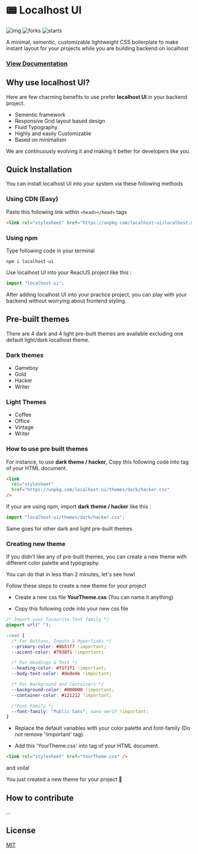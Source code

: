 # 📟 Localhost UI

![img](https://img.shields.io/badge/Licence-MIT-success) ![forks](https://img.shields.io/github/forks/fewprojects/localhost) ![starts](https://img.shields.io/github/stars/fewprojects/localhost)

A minimal, sementic, customizable lightweight CSS boilerplate to make instant layout for your projects while you are building backend on localhost

### [View Documentation](https://fewprojects.github.io/localhost/)

## Why use localhost UI?

Here are few charming benefits to use prefer **localhost UI** in your backend project.

- Sementic framework
- Responsive Grid layout based design
- Fluid Typography
- Highly and easily Customizable
- Based on minimalism

We are continuously evolving it and making it better for developers like you.

## Quick Installation

You can install localhost UI into your system via these following methods

### Using CDN (Easy)

Paste this following link within `<head></head>` tags

```html
<link rel="stylesheet" href="https://unpkg.com/localhost-ui/localhost.min.css" />
```

### Using npm

Type following code in your terminal

```git
npm i localhost-ui
```

Use localhost UI into your ReactJS project like this :

```javascript
import "localhost-ui";
```

After adding localhost UI into your practice project, you can play with your backend without worrying about frontend styling.

## Pre-built themes

There are 4 dark and 4 light pre-built themes are available excluding one default light/dark localhost theme.

### Dark themes

- Gameboy
- Gold
- Hacker
- Writer

### Light Themes

- Coffee
- Office
- Vintage
- Writer

### How to use pre built themes

For instance, to use **dark theme / hacker**, Copy this following code into <head></head> tag of your HTML document.

```html
<link
  rel="stylesheet"
  href="https://unpkg.com/localhost-ui/themes/dark/hacker.css"
/>
```

If your are using npm, import **dark theme / hacker** like this :

```javascript
import "localhost-ui/themes/dark/hacker.css";
```

Same goes for other dark and light pre-built themes

### Creating new theme

If you didn't like any of pre-built themes, you can create a new theme with different color palette and typography.

You can do that in less than 2 minutes, let's see how!

Follow these steps to create a new theme for your project

- Create a new css file **YourTheme.css** (You can name it anything)

- Copy this following code into your new css file

```css
/* Import your favourite font family */
@import url(" ");

:root {
  /* For Buttons, Inputs & Hyperlinks */
  --primary-color: #8b51f7 !important;
  --accent-color: #7938f1 !important;

  /* For Headings & Text */
  --heading-color: #f1f1f1 !important;
  --body-text-color: #dedede !important;

  /* For Background and Containers */
  --background-color: #000000 !important;
  --container-color: #121212 !important;

  /*Font Family */
  --font-family: "Public Sans", sans-serif !important;
}
```

- Replace the default variables with your color palette and font-family (Do not remove '!important' tag).

- Add this 'YourTheme.css' into <head></head> tag of your HTML document.

```html
<link rel="stylesheet" href="YourTheme.css" />
```

and voila!

You just created a new theme for your project 🎉

## How to contribute

...

## License

[MIT](https://github.com/fewprojects/localhost/blob/master/LICENSE)
